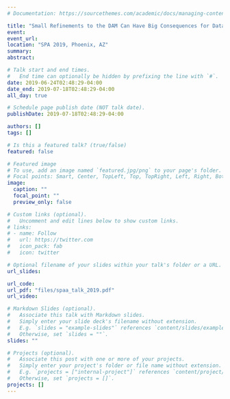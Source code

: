 ```yaml
---
# Documentation: https://sourcethemes.com/academic/docs/managing-content/

title: "Small Refinements to the DAM Can Have Big Consequences for Data-Structure Design"
event:
event_url:
location: "SPA 2019, Phoenix, AZ"
summary:
abstract:

# Talk start and end times.
#   End time can optionally be hidden by prefixing the line with `#`.
date: 2019-06-24T02:48:29-04:00
date_end: 2019-07-18T02:48:29-04:00
all_day: true

# Schedule page publish date (NOT talk date).
publishDate: 2019-07-18T02:48:29-04:00

authors: []
tags: []

# Is this a featured talk? (true/false)
featured: false

# Featured image
# To use, add an image named `featured.jpg/png` to your page's folder. 
# Focal points: Smart, Center, TopLeft, Top, TopRight, Left, Right, BottomLeft, Bottom, BottomRight.
image:
  caption: ""
  focal_point: ""
  preview_only: false

# Custom links (optional).
#   Uncomment and edit lines below to show custom links.
# links:
# - name: Follow
#   url: https://twitter.com
#   icon_pack: fab
#   icon: twitter

# Optional filename of your slides within your talk's folder or a URL.
url_slides:

url_code:
url_pdf: "files/spaa_talk_2019.pdf"
url_video:

# Markdown Slides (optional).
#   Associate this talk with Markdown slides.
#   Simply enter your slide deck's filename without extension.
#   E.g. `slides = "example-slides"` references `content/slides/example-slides.md`.
#   Otherwise, set `slides = ""`.
slides: ""

# Projects (optional).
#   Associate this post with one or more of your projects.
#   Simply enter your project's folder or file name without extension.
#   E.g. `projects = ["internal-project"]` references `content/project/deep-learning/index.md`.
#   Otherwise, set `projects = []`.
projects: []
---
```

